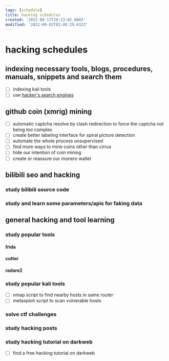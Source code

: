 ```yaml
---
tags: [schedule]
title: hacking schedules
created: '2022-08-17T19:13:02.000Z'
modified: '2022-09-02T02:46:29.632Z'
---
```


# hacking schedules

## indexing necessary tools, blogs, procedures, manuals, snippets and search them
- [ ] indexing kali tools
- [ ] use [hacker's search engines](https://github.com/edoardottt/awesome-hacker-search-engines)

## github coin (xmrig) mining
- [ ] automatic captcha resolve by clash redirection to force the captcha not being too complex
- [ ] create better labeling interface for spiral picture detection
- [ ] automate the whole process unsupervised
- [ ] find more ways to mine coins other than cirrus
- [ ] hide our intention of coin mining
- [ ] create or reassure our monero wallet

## bilibili seo and hacking
### study bilibili source code
### study and learn some parameters/apis for faking data

## general hacking and tool learning
### study popular tools
#### frida
#### cutter
#### radare2
### study popular kali tools
- [ ] nmap script to find nearby hosts in same router
- [ ] metasploit script to scan vulnerable hosts
### solve ctf challenges
### study hacking posts
### study hacking tutorial on darkweb
- [ ] find a free hacking tutorial on darkweb
